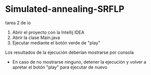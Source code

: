 # Simulated-annealing-SRFLP
tarea 2 de io
1. Abrir el proyecto con la Intellij IDEA
2. Abrir la clase Main.java
3. Ejecutar mediante el botón verde de "play"

Los resultados de la ejecución deberían mostrarse por consola

* En caso de no mostrarse ninguno, detener la ejecución y volver a apretar el botón "play" para ejecutar de nuevo
